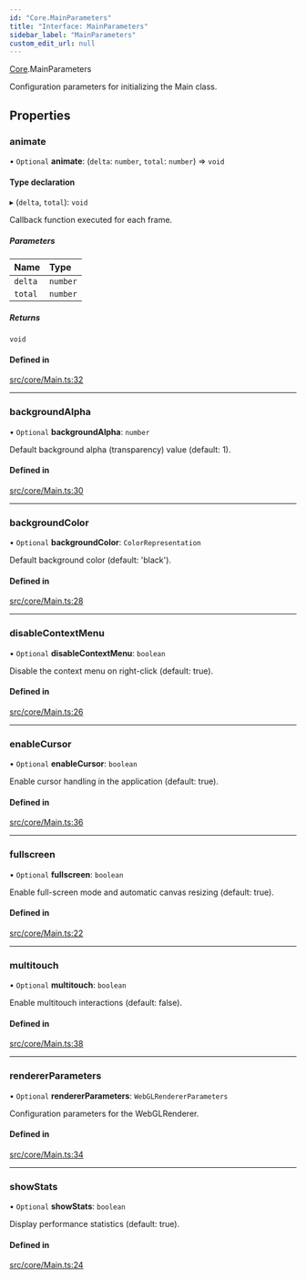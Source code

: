 ```yaml
---
id: "Core.MainParameters"
title: "Interface: MainParameters"
sidebar_label: "MainParameters"
custom_edit_url: null
---
```


[Core](../namespaces/Core.md).MainParameters

Configuration parameters for initializing the Main class.

## Properties

### animate

• `Optional` **animate**: (`delta`: `number`, `total`: `number`) => `void`

#### Type declaration

▸ (`delta`, `total`): `void`

Callback function executed for each frame.

##### Parameters

| Name | Type |
| :------ | :------ |
| `delta` | `number` |
| `total` | `number` |

##### Returns

`void`

#### Defined in

[src/core/Main.ts:32](https://github.com/agargaro/three.ez/blob/935aabc/src/core/Main.ts#L32)

___

### backgroundAlpha

• `Optional` **backgroundAlpha**: `number`

Default background alpha (transparency) value (default: 1).

#### Defined in

[src/core/Main.ts:30](https://github.com/agargaro/three.ez/blob/935aabc/src/core/Main.ts#L30)

___

### backgroundColor

• `Optional` **backgroundColor**: `ColorRepresentation`

Default background color (default: 'black').

#### Defined in

[src/core/Main.ts:28](https://github.com/agargaro/three.ez/blob/935aabc/src/core/Main.ts#L28)

___

### disableContextMenu

• `Optional` **disableContextMenu**: `boolean`

Disable the context menu on right-click (default: true).

#### Defined in

[src/core/Main.ts:26](https://github.com/agargaro/three.ez/blob/935aabc/src/core/Main.ts#L26)

___

### enableCursor

• `Optional` **enableCursor**: `boolean`

Enable cursor handling in the application (default: true).

#### Defined in

[src/core/Main.ts:36](https://github.com/agargaro/three.ez/blob/935aabc/src/core/Main.ts#L36)

___

### fullscreen

• `Optional` **fullscreen**: `boolean`

Enable full-screen mode and automatic canvas resizing (default: true).

#### Defined in

[src/core/Main.ts:22](https://github.com/agargaro/three.ez/blob/935aabc/src/core/Main.ts#L22)

___

### multitouch

• `Optional` **multitouch**: `boolean`

Enable multitouch interactions (default: false).

#### Defined in

[src/core/Main.ts:38](https://github.com/agargaro/three.ez/blob/935aabc/src/core/Main.ts#L38)

___

### rendererParameters

• `Optional` **rendererParameters**: `WebGLRendererParameters`

Configuration parameters for the WebGLRenderer.

#### Defined in

[src/core/Main.ts:34](https://github.com/agargaro/three.ez/blob/935aabc/src/core/Main.ts#L34)

___

### showStats

• `Optional` **showStats**: `boolean`

Display performance statistics (default: true).

#### Defined in

[src/core/Main.ts:24](https://github.com/agargaro/three.ez/blob/935aabc/src/core/Main.ts#L24)
